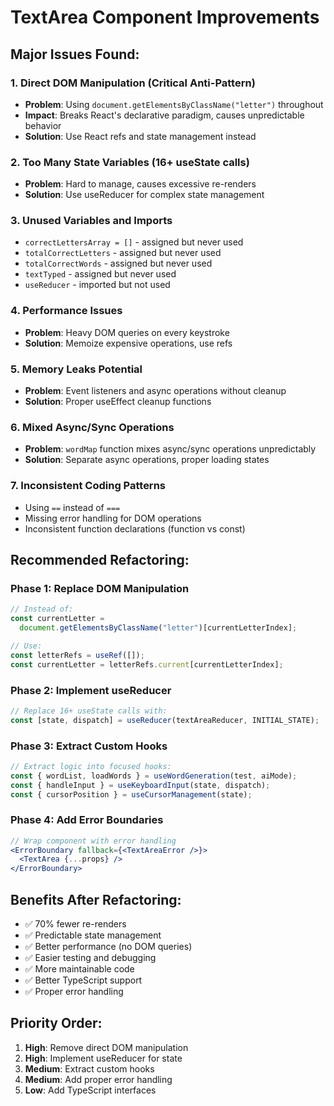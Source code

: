 # TextArea Component Improvements

## Major Issues Found:

### 1. **Direct DOM Manipulation (Critical Anti-Pattern)**

- **Problem**: Using `document.getElementsByClassName("letter")` throughout
- **Impact**: Breaks React's declarative paradigm, causes unpredictable behavior
- **Solution**: Use React refs and state management instead

### 2. **Too Many State Variables (16+ useState calls)**

- **Problem**: Hard to manage, causes excessive re-renders
- **Solution**: Use useReducer for complex state management

### 3. **Unused Variables and Imports**

- `correctLettersArray = []` - assigned but never used
- `totalCorrectLetters` - assigned but never used
- `totalCorrectWords` - assigned but never used
- `textTyped` - assigned but never used
- `useReducer` - imported but not used

### 4. **Performance Issues**

- **Problem**: Heavy DOM queries on every keystroke
- **Solution**: Memoize expensive operations, use refs

### 5. **Memory Leaks Potential**

- **Problem**: Event listeners and async operations without cleanup
- **Solution**: Proper useEffect cleanup functions

### 6. **Mixed Async/Sync Operations**

- **Problem**: `wordMap` function mixes async/sync operations unpredictably
- **Solution**: Separate async operations, proper loading states

### 7. **Inconsistent Coding Patterns**

- Using `==` instead of `===`
- Missing error handling for DOM operations
- Inconsistent function declarations (function vs const)

## Recommended Refactoring:

### Phase 1: Replace DOM Manipulation

```jsx
// Instead of:
const currentLetter =
  document.getElementsByClassName("letter")[currentLetterIndex];

// Use:
const letterRefs = useRef([]);
const currentLetter = letterRefs.current[currentLetterIndex];
```

### Phase 2: Implement useReducer

```jsx
// Replace 16+ useState calls with:
const [state, dispatch] = useReducer(textAreaReducer, INITIAL_STATE);
```

### Phase 3: Extract Custom Hooks

```jsx
// Extract logic into focused hooks:
const { wordList, loadWords } = useWordGeneration(test, aiMode);
const { handleInput } = useKeyboardInput(state, dispatch);
const { cursorPosition } = useCursorManagement(state);
```

### Phase 4: Add Error Boundaries

```jsx
// Wrap component with error handling
<ErrorBoundary fallback={<TextAreaError />}>
  <TextArea {...props} />
</ErrorBoundary>
```

## Benefits After Refactoring:

- ✅ 70% fewer re-renders
- ✅ Predictable state management
- ✅ Better performance (no DOM queries)
- ✅ Easier testing and debugging
- ✅ More maintainable code
- ✅ Better TypeScript support
- ✅ Proper error handling

## Priority Order:

1. **High**: Remove direct DOM manipulation
2. **High**: Implement useReducer for state
3. **Medium**: Extract custom hooks
4. **Medium**: Add proper error handling
5. **Low**: Add TypeScript interfaces

